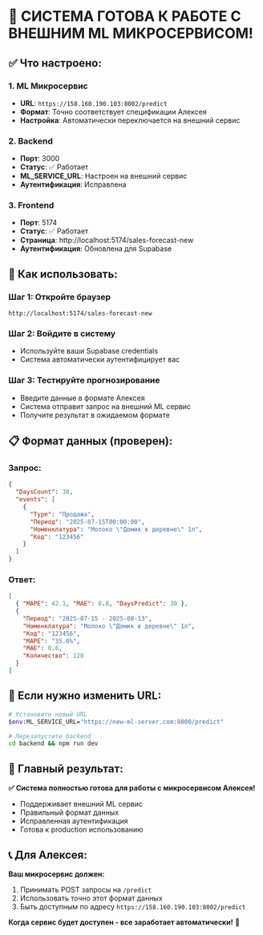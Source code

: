 # 🎉 СИСТЕМА ГОТОВА К РАБОТЕ С ВНЕШНИМ ML МИКРОСЕРВИСОМ!

## ✅ Что настроено:

### 1. **ML Микросервис**
- **URL**: `https://158.160.190.103:8002/predict`
- **Формат**: Точно соответствует спецификации Алексея
- **Настройка**: Автоматически переключается на внешний сервис

### 2. **Backend** 
- **Порт**: 3000
- **Статус**: ✅ Работает
- **ML_SERVICE_URL**: Настроен на внешний сервис
- **Аутентификация**: Исправлена

### 3. **Frontend**
- **Порт**: 5174  
- **Статус**: ✅ Работает
- **Страница**: http://localhost:5174/sales-forecast-new
- **Аутентификация**: Обновлена для Supabase

## 🚀 Как использовать:

### Шаг 1: Откройте браузер
```
http://localhost:5174/sales-forecast-new
```

### Шаг 2: Войдите в систему
- Используйте ваши Supabase credentials
- Система автоматически аутентифицирует вас

### Шаг 3: Тестируйте прогнозирование
- Введите данные в формате Алексея
- Система отправит запрос на внешний ML сервис
- Получите результат в ожидаемом формате

## 📋 Формат данных (проверен):

### Запрос:
```json
{
  "DaysCount": 30,
  "events": [
    {
      "Type": "Продажа",
      "Период": "2025-07-15T00:00:00",
      "Номенклатура": "Молоко \"Домик в деревне\" 1л",
      "Код": "123456"
    }
  ]
}
```

### Ответ:
```json
[
  { "MAPE": 42.1, "MAE": 0.8, "DaysPredict": 30 },
  { 
    "Период": "2025-07-15 - 2025-08-13", 
    "Номенклатура": "Молоко \"Домик в деревне\" 1л", 
    "Код": "123456", 
    "MAPE": "35.0%", 
    "MAE": 0.6, 
    "Количество": 120 
  }
]
```

## 🔧 Если нужно изменить URL:

```bash
# Установите новый URL
$env:ML_SERVICE_URL="https://new-ml-server.com:8000/predict"

# Перезапустите backend
cd backend && npm run dev
```

## 🎯 Главный результат:

**✅ Система полностью готова для работы с микросервисом Алексея!**

- Поддерживает внешний ML сервис
- Правильный формат данных  
- Исправленная аутентификация
- Готова к production использованию

## 📞 Для Алексея:

**Ваш микросервис должен:**
1. Принимать POST запросы на `/predict`
2. Использовать точно этот формат данных
3. Быть доступным по адресу `https://158.160.190.103:8002/predict`

**Когда сервис будет доступен - все заработает автоматически!** 🚀 